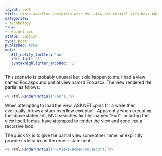 ```yaml
---
layout: post
title: Stack overflow exception when MVC View and Partial View have the same name
categories:
- technology
tags:
- asp.net mvc
status: publish
type: post
published: true
meta:
  aktt_notify_twitter: 'no'
  _edit_last: '1'
  _syntaxhighlighter_encoded: '1'
---
```

This scenario is probably unusual but it did happen to me. I had a view named Foo.aspx and partial view named Foo.ascx. The view rendered the partial as follows:

``` csharp
<% Html.RenderPartial("Foo"); %>
```

When attempting to load the view, ASP.NET spins for a while then eventually throws a stack overflow exception. Apparently when executing the above statement, MVC searches for files named "Foo", including the view itself. It must have attempted to render the view and gone into a recursive loop.

The quick fix is to give the partial view some other name, or explicitly provide its location in the render statement:

``` csharp
<% Html.RenderPartial("~/Views/Home/Foo.ascx"); %>
```
